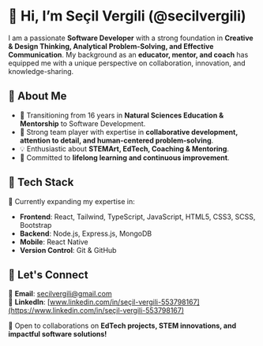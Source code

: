 # 👋 Hi, I’m Seçil Vergili (@secilvergili)

I am a passionate **Software Developer** with a strong foundation in **Creative & Design Thinking, Analytical Problem-Solving, and Effective Communication**. My background as an **educator, mentor, and coach** has equipped me with a unique perspective on collaboration, innovation, and knowledge-sharing.

## 🔹 About Me  
- 🎯 Transitioning from 16 years in **Natural Sciences Education & Mentorship** to Software Development.  
- 🤝 Strong team player with expertise in **collaborative development, attention to detail, and human-centered problem-solving**.  
- 💡 Enthusiastic about **STEMArt, EdTech, Coaching & Mentoring**.  
- 📌 Committed to **lifelong learning and continuous improvement**.  

## 🔹 Tech Stack  
🌱 Currently expanding my expertise in:  
- **Frontend**: React, Tailwind, TypeScript, JavaScript, HTML5, CSS3, SCSS, Bootstrap  
- **Backend**: Node.js, Express.js, MongoDB  
- **Mobile**: React Native  
- **Version Control**: Git & GitHub  

## 🔹 Let's Connect  
💌 **Email**: secilvergili@gmail.com  
🔗 **LinkedIn**: [www.linkedin.com/in/seçil-vergili-553798167](https://www.linkedin.com/in/seçil-vergili-553798167)  

🚀 Open to collaborations on **EdTech projects, STEM innovations, and impactful software solutions!**  


<!---
secilvergili/secilvergili is a ✨ special ✨ repository because its `README.md` (this file) appears on your GitHub profile.
You can click the Preview link to take a look at your changes.
--->

